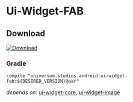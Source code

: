 Ui-Widget-FAB
===============

## Download ##
[![Download](https://api.bintray.com/packages/universum-studios/android/universum.studios.android%3Aui/images/download.svg)](https://bintray.com/universum-studios/android/universum.studios.android%3Aui/_latestVersion)

### Gradle ###

    compile "universum.studios.android:ui-widget-fab:${DESIRED_VERSION}@aar"

_depends on:_
[ui-widget-core](https://github.com/universum-studios/android_ui/tree/master/library-widget-core),
[ui-widget-image](https://github.com/universum-studios/android_ui/tree/master/library-widget-image)